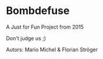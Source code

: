 # Bombdefuse

A Just for Fun Project from 2015

Don't judge us ;)

Autors: Mario Michel & Florian Ströger
